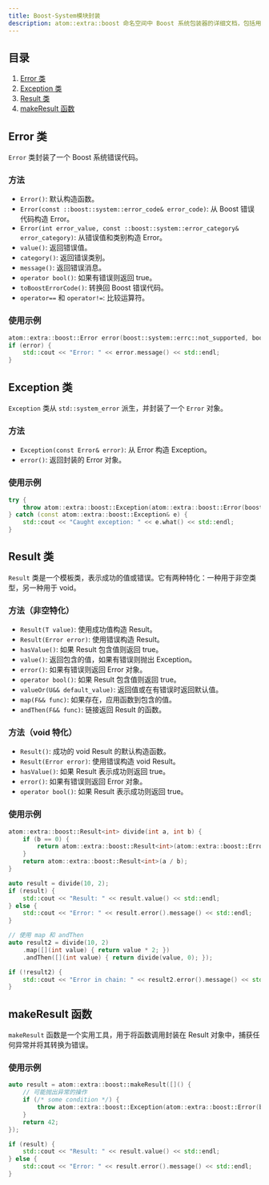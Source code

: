 ```yaml
---
title: Boost-System模块封装
description: atom::extra::boost 命名空间中 Boost 系统包装器的详细文档，包括用于简化 C++ 中错误处理的自定义 Error、Exception 和 Result 类。  
---
```


## 目录

1. [Error 类](#error-类)
2. [Exception 类](#exception-类)
3. [Result 类](#result-类)
4. [makeResult 函数](#makeresult-函数)

## Error 类

`Error` 类封装了一个 Boost 系统错误代码。

### 方法

- `Error()`: 默认构造函数。
- `Error(const ::boost::system::error_code& error_code)`: 从 Boost 错误代码构造 Error。
- `Error(int error_value, const ::boost::system::error_category& error_category)`: 从错误值和类别构造 Error。
- `value()`: 返回错误值。
- `category()`: 返回错误类别。
- `message()`: 返回错误消息。
- `operator bool()`: 如果有错误则返回 true。
- `toBoostErrorCode()`: 转换回 Boost 错误代码。
- `operator==` 和 `operator!=`: 比较运算符。

### 使用示例

```cpp
atom::extra::boost::Error error(boost::system::errc::not_supported, boost::system::generic_category());
if (error) {
    std::cout << "Error: " << error.message() << std::endl;
}
```

## Exception 类

`Exception` 类从 `std::system_error` 派生，并封装了一个 `Error` 对象。

### 方法

- `Exception(const Error& error)`: 从 Error 构造 Exception。
- `error()`: 返回封装的 Error 对象。

### 使用示例

```cpp
try {
    throw atom::extra::boost::Exception(atom::extra::boost::Error(boost::system::errc::not_supported, boost::system::generic_category()));
} catch (const atom::extra::boost::Exception& e) {
    std::cout << "Caught exception: " << e.what() << std::endl;
}
```

## Result 类

`Result` 类是一个模板类，表示成功的值或错误。它有两种特化：一种用于非空类型，另一种用于 void。

### 方法（非空特化）

- `Result(T value)`: 使用成功值构造 Result。
- `Result(Error error)`: 使用错误构造 Result。
- `hasValue()`: 如果 Result 包含值则返回 true。
- `value()`: 返回包含的值，如果有错误则抛出 Exception。
- `error()`: 如果有错误则返回 Error 对象。
- `operator bool()`: 如果 Result 包含值则返回 true。
- `valueOr(U&& default_value)`: 返回值或在有错误时返回默认值。
- `map(F&& func)`: 如果存在，应用函数到包含的值。
- `andThen(F&& func)`: 链接返回 Result 的函数。

### 方法（void 特化）

- `Result()`: 成功的 void Result 的默认构造函数。
- `Result(Error error)`: 使用错误构造 void Result。
- `hasValue()`: 如果 Result 表示成功则返回 true。
- `error()`: 如果有错误则返回 Error 对象。
- `operator bool()`: 如果 Result 表示成功则返回 true。

### 使用示例

```cpp
atom::extra::boost::Result<int> divide(int a, int b) {
    if (b == 0) {
        return atom::extra::boost::Result<int>(atom::extra::boost::Error(boost::system::errc::invalid_argument, boost::system::generic_category()));
    }
    return atom::extra::boost::Result<int>(a / b);
}

auto result = divide(10, 2);
if (result) {
    std::cout << "Result: " << result.value() << std::endl;
} else {
    std::cout << "Error: " << result.error().message() << std::endl;
}

// 使用 map 和 andThen
auto result2 = divide(10, 2)
    .map([](int value) { return value * 2; })
    .andThen([](int value) { return divide(value, 0); });

if (!result2) {
    std::cout << "Error in chain: " << result2.error().message() << std::endl;
}
```

## makeResult 函数

`makeResult` 函数是一个实用工具，用于将函数调用封装在 Result 对象中，捕获任何异常并将其转换为错误。

### 使用示例

```cpp
auto result = atom::extra::boost::makeResult([]() {
    // 可能抛出异常的操作
    if (/* some condition */) {
        throw atom::extra::boost::Exception(atom::extra::boost::Error(boost::system::errc::not_supported, boost::system::generic_category()));
    }
    return 42;
});

if (result) {
    std::cout << "Result: " << result.value() << std::endl;
} else {
    std::cout << "Error: " << result.error().message() << std::endl;
}
```
